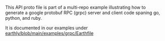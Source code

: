 This API proto file is part of a multi-repo example illustrating how to generate a google protobuf RPC (grpc)
server and client code spaning go, python, and ruby.

It is documented in our examples under [earthly/blob/main/examples/grpc/Earthfile](https://github.com/earthly/earthly/blob/main/examples/grpc/Earthfile)
